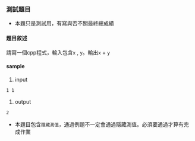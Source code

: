 ### 測試題目

- 本題只是測試用，有寫與否不關最終總成績

#### 題目敘述

請寫一個cpp程式，輸入包含`x` , `y`。輸出`x` + `y`

#### sample

1. input

```md
1 1
```

1. output

```md
2
```

- 本題目包含`隱藏測值`，通過例題不一定會通過隱藏測值。必須要通過才算有完成作業
